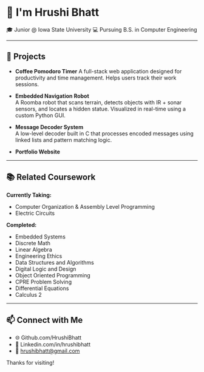 # 👋 I'm Hrushi Bhatt

🎓 Junior @ Iowa State University
💻 Pursuing B.S. in Computer Engineering

---

## 🧠 Projects

- **Coffee Pomodoro Timer**
  A full-stack web application designed for productivity and time management. Helps users track their work sessions. 

- **Embedded Navigation Robot**  
  A Roomba robot that scans terrain, detects objects with IR + sonar sensors, and locates a hidden statue. Visualized in real-time using a custom Python GUI.

- **Message Decoder System**  
  A low-level decoder built in C that processes encoded messages using linked lists and pattern matching logic.

- **Portfolio Website**  
  
---

## 📚 Related Coursework

**Currently Taking:**  
- Computer Organization & Assembly Level Programming
- Electric Circuits

**Completed:**  
- Embedded Systems
- Discrete Math
- Linear Algebra
- Engineering Ethics
- Data Structures and Algorithms
- Digital Logic and Design
- Object Oriented Programming
- CPRE Problem Solving
- Differential Equations
- Calculus 2

---

## 📫 Connect with Me

- 🌐 Github.com/HrushiBhatt
- 💼 Linkedin.com/in/hrushibhatt
- 📧 hrushibhatt@gmail.com

Thanks for visiting!
